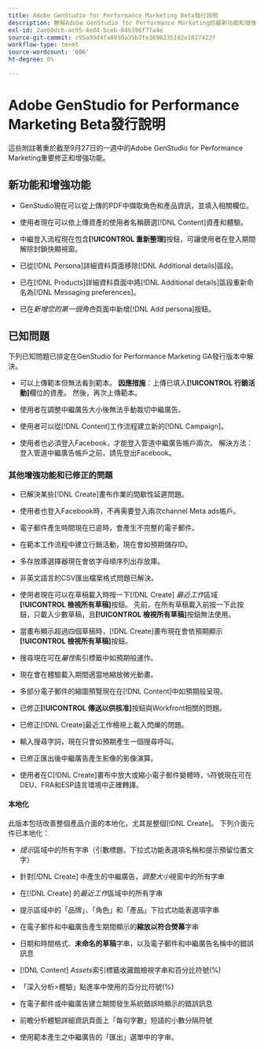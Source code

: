 ```yaml
---
title: Adobe GenStudio for Performance Marketing Beta發行說明
description: 瞭解Adobe GenStudio for Performance Marketing的最新功能和增強功能。
exl-id: 2ae60dcb-ac95-4ed4-bceb-84b396f7fa4e
source-git-commit: c95a99d4fa8030a35b7fe3690235102e1827422f
workflow-type: tm+mt
source-wordcount: '606'
ht-degree: 0%

---
```


# Adobe GenStudio for Performance Marketing Beta發行說明

這些附註著重於截至9月27日的一週中的Adobe GenStudio for Performance Marketing重要修正和增強功能。

## 新功能和增強功能

* GenStudio現在可以從上傳的PDF中擷取角色和產品資訊，並填入相關欄位。<!-- GS-3806 -->

* 使用者現在可以依上傳資產的使用者名稱篩選[!DNL Content]資產和體驗。<!-- GS-1808 -->

* 中繼登入流程現在包含&#x200B;**[!UICONTROL 重新整理]**&#x200B;按鈕，可讓使用者在登入期間解除封鎖快顯視窗。

* 已從[!DNL Persona]詳細資料頁面移除[!DNL Additional details]區段。<!-- GS-5133 5134 -->

* 已在[!DNL Products]詳細資料頁面中將[!DNL Additional details]區段重新命名為[!DNL Messaging preferences]。<!-- GS-5133 5134 -->

* 已在&#x200B;_新增您的第一個角色_&#x200B;頁面中新增[!DNL Add persona]按鈕。<!-- GS-5132 -->

## 已知問題

下列已知問題已排定在GenStudio for Performance Marketing GA發行版本中解決。

* 可以上傳範本但無法看到範本。 **因應措施**：上傳已填入&#x200B;**[!UICONTROL 行銷活動]**&#x200B;欄位的資產。 然後，再次上傳範本。<!-- GS-4815 5650-->

* 使用者在調整中繼廣告大小後無法手動裁切中繼廣告。<!-- GS-5871 -->

* 使用者可以從[!DNL Content]工作流程建立新的[!DNL Campaign]。<!-- GS-5650 -->

* 使用者也必須登入Facebook，才能登入管道中繼廣告帳戶兩次。 解決方法：登入管道中繼廣告帳戶之前，請先登出Facebook。<!-- GS-3009 -->

### 其他增強功能和已修正的問題

* 已解決某些[!DNL Create]畫布作業的間歇性延遲問題。<!-- GS-5203 -->

* 使用者也登入Facebook時，不再需要登入兩次channel Meta ads帳戶。<!-- GS-4806 -->

* 電子郵件產生時間現在已逾時，會產生不完整的電子郵件。<!-- GS-5209 -->

* 在範本工作流程中建立行銷活動，現在會如預期儲存ID。 <!-- GS-4923 -->

* 多存放庫選擇器現在會依字母順序列出存放庫。<!-- GS-5553 -->

* 非英文語言的CSV匯出檔案格式問題已解決。<!-- GS-5141 -->

* 使用者現在可以在草稿載入時按一下[!DNL Create] _最近工作_&#x200B;區域&#x200B;**[!UICONTROL 檢視所有草稿]**&#x200B;按鈕。 先前，在所有草稿載入前按一下此按鈕，只載入少數草稿，且&#x200B;**[!UICONTROL 檢視所有草稿]**&#x200B;按鈕無法使用。<!-- GS-3938 -->

* 當畫布顯示超過四個草稿時，[!DNL Create]畫布現在會依預期顯示&#x200B;**[!UICONTROL 檢視所有草稿]**&#x200B;按鈕。<!-- GS-5588 -->

* 搜尋現在可在&#x200B;_屬性_&#x200B;索引標籤中如預期般運作。<!-- GS-5658 -->

* 現在會在體驗載入期間適當地縮放微光動畫。<!-- GS-5574 -->

* 多部分電子郵件的縮圖預覽現在在[!DNL Content]中如預期般呈現。<!-- GS-5258 -->

* 已修正&#x200B;**[!UICONTROL 傳送以供核准]**&#x200B;按鈕與Workfront相關的問題。<!-- GS-5847 -->

* 已修正[!DNL Create]最近工作檢視上載入閃爍的問題。<!-- GS-5589 -->

* 輸入搜尋字詞，現在只會如預期產生一個搜尋呼叫。 <!-- GS-2999 -->

* 已修正匯出後中繼廣告產生影像的影像演算。<!-- GS-5749 -->

* 使用者在C[!DNL Create]畫布中放大或縮小電子郵件變體時，`%`符號現在可在DEU、FRA和ESP語言環境中正確轉譯。<!-- GS-5007 -->


#### 本地化

此版本包括改善整個產品介面的本地化，尤其是整個[!DNL Create]。 下列介面元件已本地化： <!-- GS-5295 -->

* _提示_&#x200B;區域中的所有字串（引數標題、下拉式功能表選項名稱和提示預留位置文字） <!-- GS-5027 -->

* 針對[!DNL Create] <!-- GS-5035 -->中產生的中繼廣告，_調整大小_&#x200B;視窗中的所有字串

* 在[!DNL Create] <!-- GS-5037 -->的&#x200B;_最近工作_&#x200B;區域中的所有字串

* 提示區域<!-- GS-5293 -->中的「品牌」、「角色」和「產品」下拉式功能表選項字串

* 在電子郵件和中繼廣告產生<!-- GS-5063 -->期間顯示的&#x200B;**縮放以符合熒幕**&#x200B;字串

* 日期和時間格式、**未命名的草稿**&#x200B;字串，以及電子郵件和中繼廣告名稱<!-- GS-5023 5022 5048-->中的錯誤訊息

* [!DNL Content] _Assets_&#x200B;索引標籤收藏館檢視字串和百分比符號(%) <!-- GS-4983 4984-->

* 「深入分析>體驗」點進率<!-- GS-4279 -->中使用的百分比符號(%)

* 在電子郵件或中繼廣告建立期間發生系統錯誤時顯示的錯誤訊息<!-- GS-5061 -->

* 前瞻分析體驗詳細資訊頁面<!-- GS-4986 -->上「每句字數」短語的小數分隔符號

* 使用範本產生之中繼廣告的「匯出」選單中的字串。<!-- GS-5031 -->

